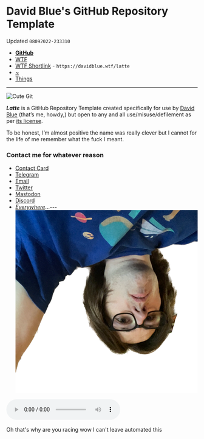 # David Blue's GitHub Repository Template
Updated `08092022-233310`

- [**GitHub**](https://github.com/extratone/latte)
- [WTF](https://davidblue.wtf/drafts/745BCB94-CE46-4509-A7E0-7566F8DDDF23.html)
- [WTF Shortlink](https://davidblue.wtf/latte) - `https://davidblue.wtf/latte`
- [~](https://tilde.town/~extratone/misc/latte)
- [Things](things:///show?id=8bnNqdTt7bupYXTbmD1SbE)

---

![Cute Git](https://user-images.githubusercontent.com/43663476/117531764-d6064100-afa9-11eb-9e09-783e189abe8e.gif)

***Latte*** is a GitHub Repository Template created specifically for use by [David Blue](/DavidBlue.vcf) (that’s me, howdy,) but open to any and all use/misuse/defilement as per [its license](/LICENSE.md).

To be honest, I’m almost positive the name was really clever but I cannot for the life of me remember what the fuck I meant.

### Contact me for whatever reason

- [Contact Card](https://davidblue.wtf/db.vcf)
- [Telegram](https://t.me/extratone)
- [Email](mailto:davidblue@extratone.com) 
- [Twitter](https://twitter.com/NeoYokel)
- [Mastodon](https://mastodon.social/@DavidBlue)
- [Discord](https://discord.gg/0b9KQUKP858b0iZF)
- [*Everywhere*](https://raindrop.io/davidblue/social-directory-21059174)...---
![08102022-185149](https://github.com/extratone/davod/raw/main/images/08102022-185149.png)

<audio controls>
  <source src="https://github.com/extratone/davod/blob/main/splain/08102022-180506.m4a">
</audio>

Oh that's why are you racing wow I can't leave automated this